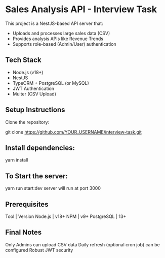 # Sales Analysis API - Interview Task

This project is a NestJS-based API server that:
- Uploads and processes large sales data (CSV)
- Provides analysis APIs like Revenue Trends
- Supports role-based (Admin/User) authentication

## Tech Stack

- Node.js (v18+)
- NestJS
- TypeORM + PostgreSQL (or MySQL)
- JWT Authentication
- Multer (CSV Upload)

## Setup Instructions

Clone the repository:

git clone https://github.com/YOUR_USERNAME/interview-task.git

## Install dependencies:
yarn install

## To Start the server:
yarn run start:dev
server will run at port 3000



## Prerequisites

Tool | Version
Node.js | v18+
NPM | v9+
PostgreSQL | 13+

## Final Notes
Only Admins can upload CSV data
Daily refresh (optional cron job) can be configured
Robust JWT security